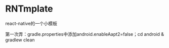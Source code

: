 # RNTmplate
 react-native的一个小模板

第一次弄：gradle.properties中添加android.enableAapt2=false；cd android & gradlew clean
